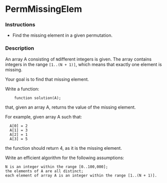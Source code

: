 # PermMissingElem

### Instructions

* Find the missing element in a given permutation.

### Description

An array A consisting of `N`different integers is given. The array contains integers in the range `[1..(N + 1)]`, which means that exactly one element is missing.

Your goal is to find that missing element.

Write a function:

        function solution(A);

that, given an array A, returns the value of the missing element.

For example, given array A such that:

~~~~~~
  A[0] = 2
  A[1] = 3
  A[2] = 1
  A[3] = 5
~~~~~~

the function should return 4, as it is the missing element.

Write an efficient algorithm for the following assumptions:

~~~~~
N is an integer within the range [0..100,000];
the elements of A are all distinct;
each element of array A is an integer within the range [1..(N + 1)].
~~~~~